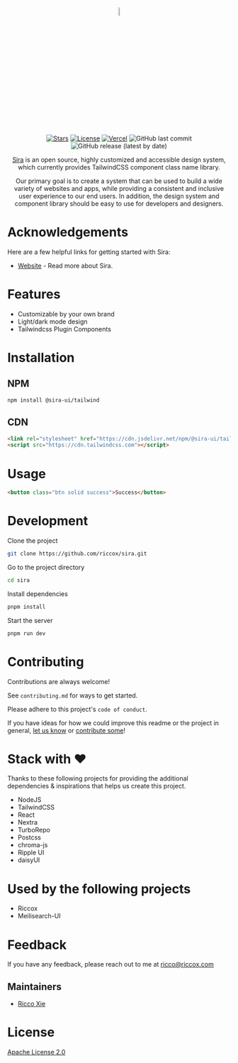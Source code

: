 <div align="center">

<img width="7%" alt="logo" src="https://assets.riccox.com/sira/logo/plain.svg"/>

[![Stars](https://img.shields.io/github/stars/riccox/sira?style=social)](https://github.com/riccox/sira)
[![License](https://img.shields.io/github/license/riccox/sira)](./LICENSE)
[![Vercel](https://img.shields.io/github/deployments/riccox/sira/production?label=Vercel&logo=vercel)](https://sira.riccox.com)
![GitHub last commit](https://img.shields.io/github/last-commit/riccox/sira)
![GitHub release (latest by date)](https://img.shields.io/github/v/release/riccox/sira)

[Sira](https://sira.riccox.com) is an open source, highly customized and accessible design system, which currently
provides TailwindCSS component class name library.

Our primary goal is to create a system that can be used to build a wide variety of websites and apps,
while providing a consistent and inclusive user experience to our end users.
In addition, the design system and component library should be easy to use for developers and designers.

</div>

# Acknowledgements

Here are a few helpful links for getting started with Sira:

- [Website](https://sira.riccox.com) - Read more about Sira.

# Features

- Customizable by your own brand
- Light/dark mode design
- Tailwindcss Plugin Components

# Installation

## NPM

```bash
npm install @sira-ui/tailwind
```

## CDN

```html
<link rel="stylesheet" href="https://cdn.jsdelivr.net/npm/@sira-ui/tailwind@0.0.1/dist/css/styles.css"/>
<script src="https://cdn.tailwindcss.com"></script>
```

# Usage

```html
<button class="btn solid success">Success</button>
```

# Development

Clone the project

```bash
git clone https://github.com/riccox/sira.git
```

Go to the project directory

```bash
cd sira
```

Install dependencies

```bash
pnpm install
```

Start the server

```bash
pnpm run dev
```

# Contributing

Contributions are always welcome!

See `contributing.md` for ways to get started.

Please adhere to this project's `code of conduct`.

If you have ideas for how we could improve this readme or the project in
general, [let us know](https://github.com/riccox/sira/issues)
or [contribute some](https://github.com/riccox/sira/edit/main/README.md)!

# Stack with ♥

Thanks to these following projects for providing the additional dependencies & inspirations that helps us create this
project.

- NodeJS
- TailwindCSS
- React
- Nextra
- TurboRepo
- Postcss
- chroma-js
- Ripple UI
- daisyUI

# Used by the following projects

- Riccox
- Meilisearch-UI

# Feedback

If you have any feedback, please reach out to me at [ricco@riccox.com](mailto:ricco@riccox.com)

## Maintainers

- [Ricco Xie](mailto:ricco@riccox.com)

# License

[Apache License 2.0](https://choosealicense.com/licenses/apache-2.0/)

